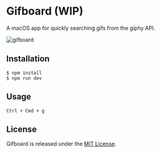 # Gifboard (WIP)

A macOS app for quickly searching gifs from the giphy API.

![gifboard](http://i68.tinypic.com/11i31j9.png)

## Installation
```
$ npm install
$ npm run dev
```

## Usage
`Ctrl + Cmd + g`

## License
Gifboard is released under the [MIT License](https://opensource.org/licenses/MIT).
